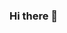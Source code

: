 ### Hi there 👋

<!--
**xmthms18/xmthms18** is a ✨ _special_ ✨ repository because its `README.md` (this file) appears on your GitHub profile.

Here are some ideas to get you started:

- 🔭 I’m currently working on improving my skills as a Full Stack Dev
- 🌱 I’m currently learning React
- 👯 I’m looking to collaborate on ...
- 🤔 I’m looking for help with ...
- 💬 Ask me about 
- 📫 How to reach me: [Linkedin] (https://www.linkedin.com/in/xavier-thomas-67148a23a/)
- 😄 Pronouns: He/Him
- ⚡ Fun fact: I Grow Bonsai Trees
-->
